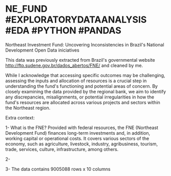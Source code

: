 # NE_FUND #EXPLORATORYDATAANALYSIS #EDA #PYTHON #PANDAS 

Northeast Investment Fund: Uncovering Inconsistencies in Brazil's National Development Open Data iniciatives 


This data was previously extracted from Brazil's governmental website http://ftp.sudene.gov.br/dados_abertos/FNE/
and cleaned by me.  

While I acknowledge that accessing specific outcomes may be challenging, assessing the inputs and allocation of resources is a crucial step in understanding the fund's functioning and potential areas of concern. By closely examining the data provided by the regional bank, we aim to identify any discrepancies, misalignments, or potential irregularities in how the fund's resources are allocated across various projects and sectors within the Northeast region. 

Extra context: 


1- What is the FNE? 
Provided with federal resources, the FNE (Northeast Development Fund) finances long-term investments and, in addition, working capital or operational costs. It covers various sectors of the economy, such as agriculture, livestock, industry, agribusiness, tourism, trade, services, culture, infrastructure, among others.

2- 


3- The data contains 9005088 rows x 10 columns
